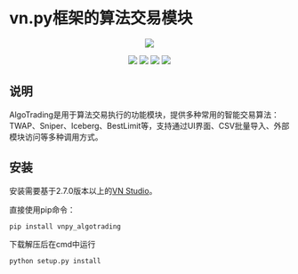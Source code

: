 # vn.py框架的算法交易模块

<p align="center">
  <img src ="https://vnpy.oss-cn-shanghai.aliyuncs.com/vnpy-logo.png"/>
</p>

<p align="center">
    <img src ="https://img.shields.io/badge/version-1.0.0-blueviolet.svg"/>
    <img src ="https://img.shields.io/badge/platform-windows|linux|macos-yellow.svg"/>
    <img src ="https://img.shields.io/badge/python-3.7-blue.svg" />
    <img src ="https://img.shields.io/github/license/vnpy/vnpy.svg?color=orange"/>
</p>

## 说明

AlgoTrading是用于算法交易执行的功能模块，提供多种常用的智能交易算法：TWAP、Sniper、Iceberg、BestLimit等，支持通过UI界面、CSV批量导入、外部模块访问等多种调用方式。

## 安装

安装需要基于2.7.0版本以上的[VN Studio](https://www.vnpy.com)。

直接使用pip命令：

```
pip install vnpy_algotrading
```

下载解压后在cmd中运行

```
python setup.py install
```
